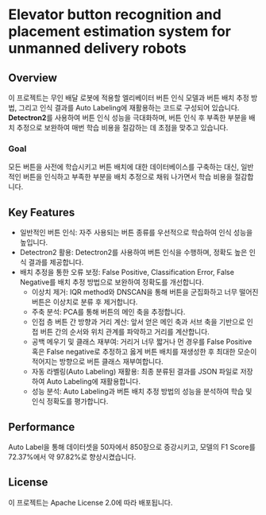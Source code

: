 # Elevator button recognition and placement estimation system for unmanned delivery robots
## Overview
이 프로젝트는 무인 배달 로봇에 적용할 엘리베이터 버튼 인식 모델과 버튼 배치 추정 방법, 그리고 인식 결과를 Auto Labeling에 재활용하는 코드로 구성되어 있습니다.
**Detectron2**를 사용하여 버튼 인식 성능을 극대화하며, 버튼 인식 후 부족한 부분을 배치 추정으로 보완하여 매번 학습 비용을 절감하는 데 초점을 맞추고 있습니다.

### Goal
모든 버튼을 사전에 학습시키고 버튼 배치에 대한 데이터베이스를 구축하는 대신, 일반적인 버튼을 인식하고 부족한 부분을 배치 추정으로 채워 나가면서 학습 비용을 절감합니다.

## Key Features
- 일반적인 버튼 인식: 자주 사용되는 버튼 종류를 우선적으로 학습하여 인식 성능을 높입니다.
- Detectron2 활용: Detectron2를 사용하여 버튼 인식을 수행하며, 정확도 높은 인식 결과를 제공합니다.
- 배치 추정을 통한 오류 보정: False Positive, Classification Error, False Negative를 배치 추정 방법으로 보완하여 정확도를 개선합니다.
  - 이상치 제거: IQR method와 DNSCAN을 통해 버튼을 군집화하고 너무 떨어진 버튼은 이상치로 분류 후 제거합니다.
  - 주축 분석: PCA를 통해 버튼의 메인 축을 추정합니다.
  - 인접 층 버튼 간 방향과 거리 계산: 앞서 얻은 메인 축과 서브 축을 기반으로 인접 버튼 간의 순서와 위치 관계를 파악하고 거리를 계산합니다.
  - 공백 메우기 및 클래스 재부여: 거리거 너무 짧거나 먼 경우를 False Positive 혹은 False negative로 추정하고 옳게 버튼 배치를 재생성한 후 최대한 모순이 적어지는 방향으로 버튼 클래스 재부여합니다.
  - 자동 라벨링(Auto Labeling) 재활용: 최종 분류된 결과를 JSON 파일로 저장하여 Auto Labeling에 재활용합니다.
  - 성능 분석: Auto Labeling과 버튼 배치 추정 방법의 성능을 분석하여 학습 및 인식 정확도를 평가합니다.
 
## Performance
Auto Label을 통해 데이터셋을 50자에서 850장으로 증강시키고, 모델의 F1 Score를 72.37%에서 약 97.82%로 향상시켰습니다.

## License
이 프로젝트는 Apache License 2.0에 따라 배포됩니다.
